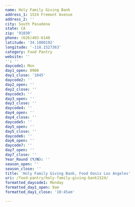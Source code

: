 ```yaml
---
name: Holy Family Giving Bank
address_1: 1524 Fremont Avenue
address_2: ''
city: South Pasadena
state: CA
zip: '91030'
phone: (626)403-6140
latitude: '34.1080192'
longitude: '-118.1527363'
category: Food Pantry
website: ''
'': ''
daycode1: Mon
day1_open: 0900
day1_close: '1045'
daycode2: ''
day2_open: ''
day2_close: ''
daycode3: ''
day3_open: ''
day3_close: ''
daycode4: ''
day4_open: ''
day4_close: ''
daycode5: ''
day5_open: ''
day5_close: ''
daycode6: ''
day6_open: ''
daycode7: ''
day7_open: ''
day7_close: ''
Year_Round (Y/N): ''
season_open: ''
season_close: ''
title: 'Holy Family Giving Bank, Food Oasis Los Angeles'
uri: /food-pantry/holy-family-giving-bank1524/
formatted_daycode1: Monday
formatted_day1_open: 9am
formatted_day1_close: '10:45am'

---
```

